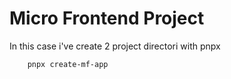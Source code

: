 # Micro Frontend Project

In this case i've create 2 project directori with pnpx
```
    pnpx create-mf-app
```
